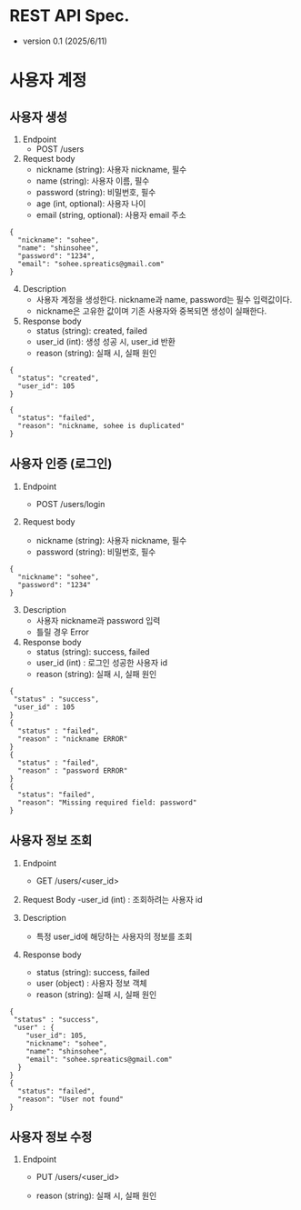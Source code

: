 # REST API Spec.
- version 0.1 (2025/6/11)
# 사용자 계정
## 사용자 생성
1. Endpoint
   - POST /users
2. Request body 
   - nickname (string): 사용자 nickname, 필수
   - name (string): 사용자 이름, 필수
   - password (string): 비밀번호, 필수
   - age (int, optional): 사용자 나이
   - email (string, optional): 사용자 email 주소
~~~
{
  "nickname": "sohee",
  "name": "shinsohee",
  "password": "1234",
  "email": "sohee.spreatics@gmail.com"
}
~~~
4. Description
   - 사용자 계정을 생성한다. nickname과 name, password는 필수 입력값이다.
   - nickname은 고유한 값이며 기존 사용자와 중복되면 생성이 실패한다.
5. Response body
   - status (string): created, failed
   - user_id (int): 생성 성공 시, user_id 반환
   - reason (string): 실패 시, 실패 원인
~~~
{
  "status": "created",
  "user_id": 105
}

{
  "status": "failed",
  "reason": "nickname, sohee is duplicated"
}
~~~
## 사용자 인증 (로그인)

1. Endpoint
   - POST /users/login

2. Request body
   - nickname (string): 사용자 nickname, 필수
   - password (string): 비밀번호, 필수
~~~
{
  "nickname": "sohee",
  "password": "1234"
}
~~~
3. Description
   - 사용자 nickname과 password 입력
   - 틀릴 경우 Error
4. Response body
   - status (string): success, failed
   - user_id (int) : 로그인 성공한 사용자 id
   - reason (string): 실패 시, 실패 원인 
~~~
{
 "status" : "success",
 "user_id" : 105
}
{
  "status" : "failed",
  "reason" : "nickname ERROR"
}
{
  "status" : "failed",
  "reason" : "password ERROR"
}
{
  "status": "failed",
  "reason": "Missing required field: password"
}
~~~

## 사용자 정보 조회
1. Endpoint
   - GET /users/<user_id>

2. Request Body
   -user_id (int) : 조회하려는 사용자 id

3. Description
   - 특정 user_id에 해당하는 사용자의 정보를 조회
4. Response body
   - status (string): success, failed
   - user (object) : 사용자 정보 객체 
   - reason (string): 실패 시, 실패 원인

~~~
{
 "status" : "success",
 "user" : {
    "user_id": 105,
    "nickname": "sohee",
    "name": "shinsohee",
    "email": "sohee.spreatics@gmail.com"
  }
}
{
  "status": "failed",
  "reason": "User not found"
}

~~~

## 사용자 정보 수정
1. Endpoint
   - PUT /users/<user_id>

   - reason (string): 실패 시, 실패 원인

